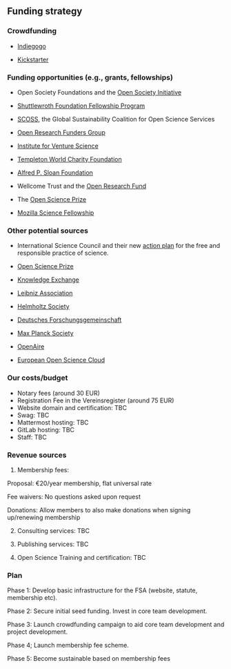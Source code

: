 ## Funding strategy

### Crowdfunding

*	[Indiegogo](https://www.indiegogo.com/)

* [Kickstarter](https://www.kickstarter.com/)

### Funding opportunities (e.g., grants, fellowships)

*	Open Society Foundations and the [Open Society Initiative](https://www.opensocietyfoundations.org/about/programs/open-society-initiative-europe)

* [Shuttlewroth Foundation Fellowship Program](https://shuttleworthfoundation.org/fellows/)

* [SCOSS](https://scoss.org/), the Global Sustainability Coalition for Open Science Services

* [Open Research Funders Group](http://www.orfg.org/news)

* [Institute for Venture Science](https://ivscience.org/resources/applicants)

* [Templeton World Charity Foundation](https://www.templetonworldcharity.org/)

* [Alfred P. Sloan Foundation](https://sloan.org/grants/apply)

* Wellcome Trust and the [Open Research Fund](https://wellcome.ac.uk/funding/schemes/open-research-fund)

* The [Open Science Prize](https://www.openscienceprize.org/)

* [Mozilla Science Fellowship](https://science.mozilla.org/programs/fellowships)

### Other potential sources 

* International Science Council and their new [action plan](https://council.science/actionplan/defending-the-free-and-responsible-practice-of-science/) for the free and responsible practice of science.

* [Open Science Prize](https://www.openscienceprize.org/)

* [Knowledge Exchange](http://www.knowledge-exchange.info/)

*	[Leibniz Association](https://www.leibniz-gemeinschaft.de/en/)

* [Helmholtz Society](https://www.helmholtz.de/en/)

* [Deutsches Forschungsgemeinschaft](https://www.dfg.de/)

* [Max Planck Society](https://www.mpg.de/en)

* [OpenAire](https://www.openaire.eu/)

* [European Open Science Cloud](https://ec.europa.eu/research/openscience/index.cfm?pg=open-science-cloud)

### Our costs/budget

*	Notary fees (around 30 EUR)
*	Registration Fee in the Vereinsregister (around 75 EUR)
* Website domain and certification: TBC
* Swag: TBC
* Mattermost hosting: TBC
* GitLab hosting: TBC
* Staff: TBC

### Revenue sources

1. Membership fees:

Proposal: €20/year membership, flat universal rate

Fee waivers: No questions asked upon request

Donations: Allow members to also make donations when signing up/renewing membership

2. Consulting services: TBC

3. Publishing services: TBC

4. Open Science Training and certification: TBC

### Plan 

Phase 1: Develop basic infrastructure for the FSA (website, statute, membership etc).

Phase 2: Secure initial seed funding. Invest in core team development.

Phase 3: Launch crowdfunding campaign to aid core team development and project development.

Phase 4; Launch membership fee scheme.

Phase 5: Become sustainable based on membership fees
